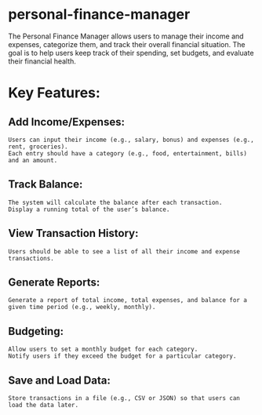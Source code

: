 # personal-finance-manager
 The Personal Finance Manager allows users to manage their income and expenses, categorize them, and track their overall financial situation. The goal is to help users keep track of their spending, set budgets, and evaluate their financial health.

# Key Features:

## Add Income/Expenses:
    Users can input their income (e.g., salary, bonus) and expenses (e.g., rent, groceries).
    Each entry should have a category (e.g., food, entertainment, bills) and an amount.

## Track Balance:
    The system will calculate the balance after each transaction.
    Display a running total of the user’s balance.

## View Transaction History:
    Users should be able to see a list of all their income and expense transactions.

## Generate Reports:
    Generate a report of total income, total expenses, and balance for a given time period (e.g., weekly, monthly).

## Budgeting:
    Allow users to set a monthly budget for each category.
    Notify users if they exceed the budget for a particular category.

## Save and Load Data:
    Store transactions in a file (e.g., CSV or JSON) so that users can load the data later.